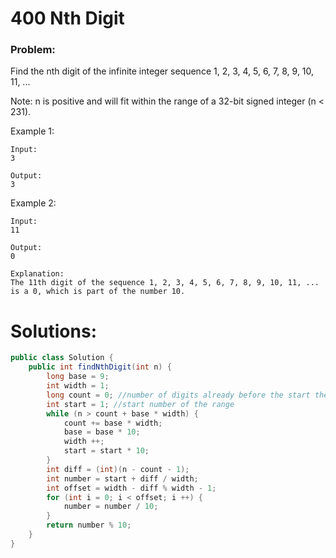 # 400 Nth Digit

### Problem:

Find the nth digit of the infinite integer sequence 1, 2, 3, 4, 5, 6, 7, 8, 9, 10, 11, ...

Note:
n is positive and will fit within the range of a 32-bit signed integer (n < 231).

Example 1:
```
Input:
3

Output:
3
```

Example 2:
```
Input:
11

Output:
0

Explanation:
The 11th digit of the sequence 1, 2, 3, 4, 5, 6, 7, 8, 9, 10, 11, ... is a 0, which is part of the number 10.
```

# Solutions:

```java
public class Solution {
    public int findNthDigit(int n) {
        long base = 9;
        int width = 1;
        long count = 0; //number of digits already before the start the the range
        int start = 1; //start number of the range
        while (n > count + base * width) {
            count += base * width;
            base = base * 10;
            width ++;
            start = start * 10;            
        }
        int diff = (int)(n - count - 1);
        int number = start + diff / width;
        int offset = width - diff % width - 1;
        for (int i = 0; i < offset; i ++) {
            number = number / 10;
        }
        return number % 10;
    }
}
```